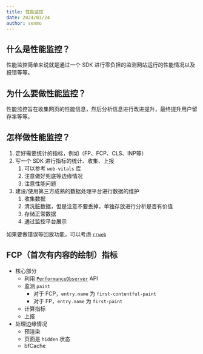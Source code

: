 ```yaml
---
title: 性能监控
date: 2024/03/24
author: senmu
---
```


## 什么是性能监控？

性能监控简单来说就是通过一个 SDK 进行零负担的监测网站运行的性能情况以及报错等等。

## 为什么要做性能监控？

性能监控旨在收集网页的性能信息，然后分析信息进行改进提升，最终提升用户留存率等等。

## 怎样做性能监控？

1. 定好需要统计的指标，例如（FP、FCP、CLS、INP等）
2. 写一个 SDK 进行指标的统计、收集、上报
   1. 可以参考 `web-vitals` 库
   2. 注意做好兜底等边缘情况
   3. 注意性能问题
3. 建设/使用第三方成熟的数据处理平台进行数据的维护
   1. 收集数据
   2. 清洗脏数据，但是注意不要丢掉，单独存放进行分析是否有价值
   3. 存储正常数据
   4. 通过监控平台展示

如果要做错误等回放功能，可以考虑 [`rrweb`](https://github.com/rrweb-io/rrweb?tab=readme-ov-file)

## FCP（首次有内容的绘制）指标

- 核心部分
  - 利用 [`PerformanceObserver`](https://developer.mozilla.org/en-US/docs/Web/API/PerformanceObserver) API
  - 监测 `paint`
    - 对于 FCP，`entry.name` 为 `first-contentful-paint`
    - 对于 FP，`entry.name` 为 `first-paint`
  - 计算指标
  - 上报
- 处理边缘情况
  - 预渲染
  - 页面是 `hidden` 状态
  - bfCache
